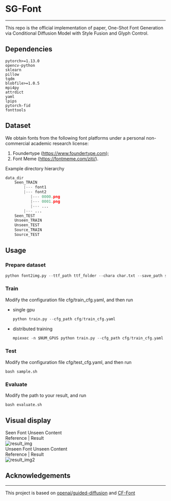# SG-Font
---
This repo is the official implementation of paper, One-Shot Font Generation via Conditional Diffusion
Model with Style Fusion and Glyph Control.

## Dependencies
```pyhton
pytorch>=1.13.0
opencv-python
sklearn
pillow
tqdm
blobfile>=1.0.5
mpi4py
attrdict
yaml
lpips
pytorch-fid
fonttools
```
## Dataset
We obtain fonts from the following font platforms under a personal non-commercial academic research license: 
1. Foundertype  (https://www.foundertype.com); 
2. Font Meme (https://fontmeme.com/ziti/).

Example directory hierarchy

```python
data_dir
    Seen_TRAIN
        |--- font1
        |--- font2
           |--- 0000.png
           |--- 0001.png
           |--- ...
        |--- ...
    Seen_TEST
    Unseen_TRAIN
    Unseen_TEST
    Source_TRAIN
    Source_TEST
```
## Usage
### Prepare dataset
```python
python font2img.py --ttf_path ttf_folder --chara char.txt --save_path save_folder --img_size 80 --chara_size 50
```

### Train
Modify the configuration file cfg/train_cfg.yaml, and then run 
- single gpu

  ```python
  python train.py --cfg_path cfg/train_cfg.yaml
  ```

- distributed training

  ```python
  mpiexec -n $NUM_GPUS python train.py --cfg_path cfg/train_cfg.yaml
  ```

### Test
Modify the configuration file cfg/test_cfg.yaml, and then run  

```
bash sample.sh
```

### Evaluate
Modify the path to your result, and run  
```
bash evaluate.sh
```

## Visual display
Seen Font Unseen Content  
Reference | Result  
![result_img](https://github.com/ChenSiyi1/SG-Font/main/fig/sfuc.png)  
Unseen Font Unseen Content  
Reference | Result  
![result_img2](https://github.com/ChenSiyi1/SG-Font/main/fig/ufuc.png)  

## Acknowledgements

------

This project is based on [openai/guided-diffusion](https://github.com/openai/guided-diffusion) and [CF-Font](https://github.com/wangchi95/CF-Font)

